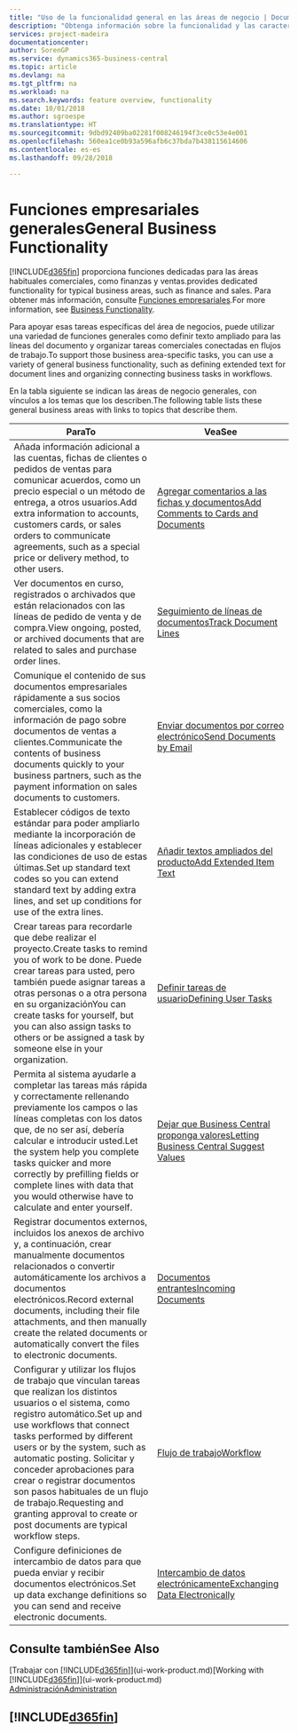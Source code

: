 ```yaml
---
title: "Uso de la funcionalidad general en las áreas de negocio | Documentos de Microsoft"
description: "Obtenga información sobre la funcionalidad y las características que se usan en varias áreas de negocio en Business Central."
services: project-madeira
documentationcenter: 
author: SorenGP
ms.service: dynamics365-business-central
ms.topic: article
ms.devlang: na
ms.tgt_pltfrm: na
ms.workload: na
ms.search.keywords: feature overview, functionality
ms.date: 10/01/2018
ms.author: sgroespe
ms.translationtype: HT
ms.sourcegitcommit: 9dbd92409ba02281f008246194f3ce0c53e4e001
ms.openlocfilehash: 560ea1ce0b93a596afb6c37bda7b438115614606
ms.contentlocale: es-es
ms.lasthandoff: 09/28/2018

---
```

# <a name="general-business-functionality"></a><span data-ttu-id="c7938-103">Funciones empresariales generales</span><span class="sxs-lookup"><span data-stu-id="c7938-103">General Business Functionality</span></span>
[!INCLUDE[d365fin](includes/d365fin_md.md)] <span data-ttu-id="c7938-104">proporciona funciones dedicadas para las áreas habituales comerciales, como finanzas y ventas.</span><span class="sxs-lookup"><span data-stu-id="c7938-104">provides dedicated functionality for typical business areas, such as finance and sales.</span></span> <span data-ttu-id="c7938-105">Para obtener más información, consulte [Funciones empresariales](across-business-functionality.md).</span><span class="sxs-lookup"><span data-stu-id="c7938-105">For more information, see [Business Functionality](across-business-functionality.md).</span></span>

<span data-ttu-id="c7938-106">Para apoyar esas tareas específicas del área de negocios, puede utilizar una variedad de funciones generales como definir texto ampliado para las líneas del documento y organizar tareas comerciales conectadas en flujos de trabajo.</span><span class="sxs-lookup"><span data-stu-id="c7938-106">To support those business area-specific tasks, you can use a variety of general business functionality, such as defining extended text for document lines and organizing connecting business tasks in workflows.</span></span>

<span data-ttu-id="c7938-107">En la tabla siguiente se indican las áreas de negocio generales, con vínculos a los temas que los describen.</span><span class="sxs-lookup"><span data-stu-id="c7938-107">The following table lists these general business areas with links to topics that describe them.</span></span>

| <span data-ttu-id="c7938-108">Para</span><span class="sxs-lookup"><span data-stu-id="c7938-108">To</span></span> | <span data-ttu-id="c7938-109">Vea</span><span class="sxs-lookup"><span data-stu-id="c7938-109">See</span></span> |
| --- | --- |
|<span data-ttu-id="c7938-110">Añada información adicional a las cuentas, fichas de clientes o pedidos de ventas para comunicar acuerdos, como un precio especial o un método de entrega, a otros usuarios.</span><span class="sxs-lookup"><span data-stu-id="c7938-110">Add extra information to accounts, customers cards, or sales orders to communicate agreements, such as a special price or delivery method, to other users.</span></span>|[<span data-ttu-id="c7938-111">Agregar comentarios a las fichas y documentos</span><span class="sxs-lookup"><span data-stu-id="c7938-111">Add Comments to Cards and Documents</span></span>](across-how-use-comments.md)| 
|<span data-ttu-id="c7938-112">Ver documentos en curso, registrados o archivados que están relacionados con las líneas de pedido de venta y de compra.</span><span class="sxs-lookup"><span data-stu-id="c7938-112">View ongoing, posted, or archived documents that are related to sales and purchase order lines.</span></span>|[<span data-ttu-id="c7938-113">Seguimiento de líneas de documentos</span><span class="sxs-lookup"><span data-stu-id="c7938-113">Track Document Lines</span></span>](across-how-to-track-document-lines.md)|
| <span data-ttu-id="c7938-114">Comunique el contenido de sus documentos empresariales rápidamente a sus socios comerciales, como la información de pago sobre documentos de ventas a clientes.</span><span class="sxs-lookup"><span data-stu-id="c7938-114">Communicate the contents of business documents quickly to your business partners, such as the payment information on sales documents to customers.</span></span> |[<span data-ttu-id="c7938-115">Enviar documentos por correo electrónico</span><span class="sxs-lookup"><span data-stu-id="c7938-115">Send Documents by Email</span></span>](ui-how-send-documents-email.md) |
| <span data-ttu-id="c7938-116">Establecer códigos de texto estándar para poder ampliarlo mediante la incorporación de líneas adicionales y establecer las condiciones de uso de estas últimas.</span><span class="sxs-lookup"><span data-stu-id="c7938-116">Set up standard text codes so you can extend standard text by adding extra lines, and set up conditions for use of the extra lines.</span></span> |[<span data-ttu-id="c7938-117">Añadir textos ampliados del producto</span><span class="sxs-lookup"><span data-stu-id="c7938-117">Add Extended Item Text</span></span>](ui-how-define-ext-text.md) |
|<span data-ttu-id="c7938-118">Crear tareas para recordarle que debe realizar el proyecto.</span><span class="sxs-lookup"><span data-stu-id="c7938-118">Create tasks to remind you of work to be done.</span></span> <span data-ttu-id="c7938-119">Puede crear tareas para usted, pero también puede asignar tareas a otras personas o a otra persona en su organización</span><span class="sxs-lookup"><span data-stu-id="c7938-119">You can create tasks for yourself, but you can also assign tasks to others or be assigned a task by someone else in your organization.</span></span>|[<span data-ttu-id="c7938-120">Definir tareas de usuario</span><span class="sxs-lookup"><span data-stu-id="c7938-120">Defining User Tasks</span></span>](across-user-tasks.md)|
|<span data-ttu-id="c7938-121">Permita al sistema ayudarle a completar las tareas más rápida y correctamente rellenando previamente los campos o las líneas completas con los datos que, de no ser así, debería calcular e introducir usted.</span><span class="sxs-lookup"><span data-stu-id="c7938-121">Let the system help you complete tasks quicker and more correctly by prefilling fields or complete lines with data that you would otherwise have to calculate and enter yourself.</span></span>|[<span data-ttu-id="c7938-122">Dejar que Business Central proponga valores</span><span class="sxs-lookup"><span data-stu-id="c7938-122">Letting Business Central Suggest Values</span></span>](ui-let-system-suggest-values.md)|
|<span data-ttu-id="c7938-123">Registrar documentos externos, incluidos los anexos de archivo y, a continuación, crear manualmente documentos relacionados o convertir automáticamente los archivos a documentos electrónicos.</span><span class="sxs-lookup"><span data-stu-id="c7938-123">Record external documents, including their file attachments, and then manually create the related documents or automatically convert the files to electronic documents.</span></span>|[<span data-ttu-id="c7938-124">Documentos entrantes</span><span class="sxs-lookup"><span data-stu-id="c7938-124">Incoming Documents</span></span>](across-income-documents.md)|
|<span data-ttu-id="c7938-125">Configurar y utilizar los flujos de trabajo que vinculan tareas que realizan los distintos usuarios o el sistema, como registro automático.</span><span class="sxs-lookup"><span data-stu-id="c7938-125">Set up and use workflows that connect tasks performed by different users or by the system, such as automatic posting.</span></span> <span data-ttu-id="c7938-126">Solicitar y conceder aprobaciones para crear o registrar documentos son pasos habituales de un flujo de trabajo.</span><span class="sxs-lookup"><span data-stu-id="c7938-126">Requesting and granting approval to create or post documents are typical workflow steps.</span></span>|[<span data-ttu-id="c7938-127">Flujo de trabajo</span><span class="sxs-lookup"><span data-stu-id="c7938-127">Workflow</span></span>](across-workflow.md)|
| <span data-ttu-id="c7938-128">Configure definiciones de intercambio de datos para que pueda enviar y recibir documentos electrónicos.</span><span class="sxs-lookup"><span data-stu-id="c7938-128">Set up data exchange definitions so you can send and receive electronic documents.</span></span> |[<span data-ttu-id="c7938-129">Intercambio de datos electrónicamente</span><span class="sxs-lookup"><span data-stu-id="c7938-129">Exchanging Data Electronically</span></span>](across-data-exchange.md) |

## <a name="see-also"></a><span data-ttu-id="c7938-130">Consulte también</span><span class="sxs-lookup"><span data-stu-id="c7938-130">See Also</span></span>
<span data-ttu-id="c7938-131">[Trabajar con [!INCLUDE[d365fin](includes/d365fin_md.md)]](ui-work-product.md)</span><span class="sxs-lookup"><span data-stu-id="c7938-131">[Working with [!INCLUDE[d365fin](includes/d365fin_md.md)]](ui-work-product.md)</span></span>  
[<span data-ttu-id="c7938-132">Administración</span><span class="sxs-lookup"><span data-stu-id="c7938-132">Administration</span></span>](admin-setup-and-administration.md)

## [!INCLUDE[d365fin](includes/free_trial_md.md)]  

